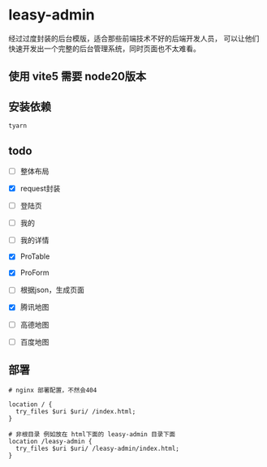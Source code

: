 # leasy-admin

经过过度封装的后台模版，适合那些前端技术不好的后端开发人员，
可以让他们快速开发出一个完整的后台管理系统，同时页面也不太难看。
## 使用 vite5 需要 node20版本
## 安装依赖
`tyarn`


## todo
- [ ] 整体布局
- [x] request封装
- [ ] 登陆页
- [ ] 我的
- [ ] 我的详情
- [x] ProTable
- [x] ProForm
- [ ] 根据json，生成页面
- [x] 腾讯地图
- [ ] 高德地图
- [ ] 百度地图


## 部署
```
# nginx 部署配置，不然会404

location / {
  try_files $uri $uri/ /index.html;
}

# 非根目录 例如放在 html下面的 leasy-admin 目录下面
location /leasy-admin {
  try_files $uri $uri/ /leasy-admin/index.html;
}

```
